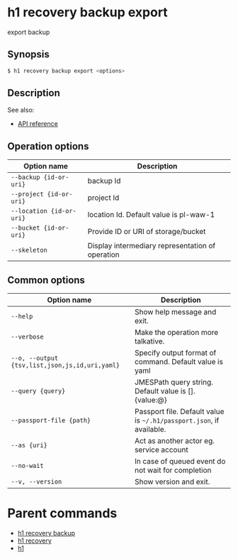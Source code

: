 
# h1 recovery backup export

export backup

## Synopsis

```bash
$ h1 recovery backup export <options>
```

## Description

See also:

* [API reference](https://api.hyperone.com/v2/docs#operation/v1:recovery:backup:export)

## Operation options

| Option name                  | Description                                      |
| ---------------------------- | ------------------------------------------------ |
| ```--backup {id-or-uri}```   | backup Id                                        |
| ```--project {id-or-uri}```  | project Id                                       |
| ```--location {id-or-uri}``` | location Id. Default value is pl-waw-1           |
| ```--bucket {id-or-uri}```   | Provide ID or URI of storage/bucket              |
| ```--skeleton```             | Display intermediary representation of operation |

## Common options

| Option name                                        | Description                                                              |
| -------------------------------------------------- | ------------------------------------------------------------------------ |
| ```--help```                                       | Show help message and exit.                                              |
| ```--verbose```                                    | Make the operation more talkative.                                       |
| ```--o, --output {tsv,list,json,js,id,uri,yaml}``` | Specify output format of command. Default value is yaml                  |
| ```--query {query}```                              | JMESPath query string. Default value is [].\{value:@\}                   |
| ```--passport-file {path}```                       | Passport file. Default value is ```~/.h1/passport.json```, if available. |
| ```--as {uri}```                                   | Act as another actor eg. service account                                 |
| ```--no-wait```                                    | In case of queued event do not wait for completion                       |
| ```--v, --version```                               | Show version and exit.                                                   |

# Parent commands

* [h1 recovery backup](./../README.md)
* [h1 recovery](./../../README.md)
* [h1](./../../../README.md)
